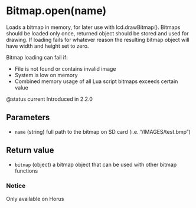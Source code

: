 # Bitmap.open\(name\)

Loads a bitmap in memory, for later use with lcd.drawBitmap\(\). Bitmaps should be loaded only once, returned object should be stored and used for drawing. If loading fails for whatever reason the resulting bitmap object will have width and height set to zero.

Bitmap loading can fail if:

* File is not found or contains invalid image
* System is low on memory
* Combined memory usage of all Lua script bitmaps exceeds certain value

@status current Introduced in 2.2.0

## Parameters

* `name` \(string\) full path to the bitmap on SD card \(i.e. “/IMAGES/test.bmp”\)

## Return value

* `bitmap` \(object\) a bitmap object that can be used with other bitmap functions

### Notice

Only available on Horus


